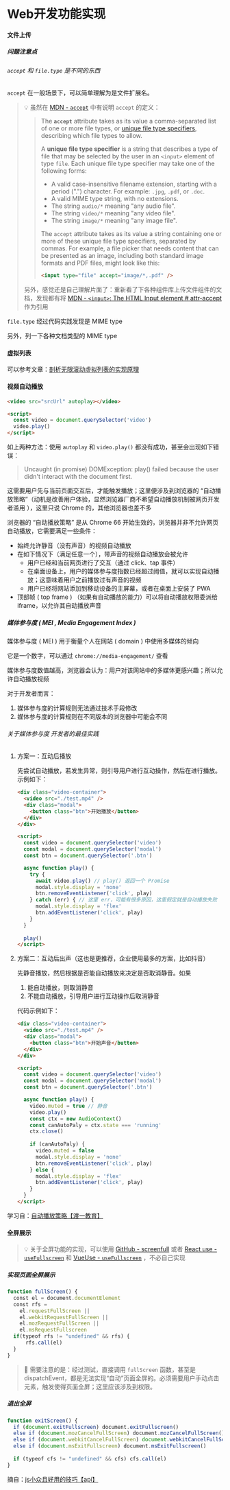 # Web开发功能实现



#### 文件上传

##### 问题注意点

###### `accept` 和 `file.type` 是不同的东西

`accept` 在一般场景下，可以简单理解为是文件扩展名。

> 💡 虽然在 [MDN - `accept`](https://developer.mozilla.org/en-US/docs/Web/HTML/Reference/Attributes/accept) 中有说明 `accept` 的定义：
>
> > The **`accept`** attribute takes as its value a comma-separated list of one or more file types, or [unique file type specifiers](https://developer.mozilla.org/en-US/docs/Web/HTML/Reference/Attributes/accept#unique_file_type_specifiers), describing which file types to allow.
> >
> > A **unique file type specifier** is a string that describes a type of file that may be selected by the user in an `<input>` element of type `file`. Each unique file type specifier may take one of the following forms:
> >
> > - A valid case-insensitive filename extension, starting with a period (".") character. For example: `.jpg`, `.pdf`, or `.doc`.
> > - A valid MIME type string, with no extensions.
> > - The string `audio/*` meaning "any audio file".
> > - The string `video/*` meaning "any video file".
> > - The string `image/*` meaning "any image file".
> >
> > The `accept` attribute takes as its value a string containing one or more of these unique file type specifiers, separated by commas. For example, a file picker that needs content that can be presented as an image, including both standard image formats and PDF files, might look like this:
> >
> > ```html
> > <input type="file" accept="image/*,.pdf" />
> > ```
>
> 另外，感觉还是自己理解片面了：重新看了下各种组件库上传文件组件的文档，发现都有将 [MDN - `<input>`: The HTML Input element # attr-accept](https://developer.mozilla.org/en-US/docs/Web/HTML/Reference/Elements/input#attr-accept) 作为引用

`file.type` 经过代码实践发现是 MIME type

另外，列一下各种文档类型的 MIME type



#### 虚拟列表

可以参考文章：[剖析无限滚动虚拟列表的实现原理](https://lkangd.com/post/virtual-infinite-scroll/)



#### 视频自动播放

```html
<video src="srcUrl" autoplay></video>

<script>
  const video = document.querySelector('video')
  video.play()
</script>
```

如上两种方法：使用 `autoplay` 和 `video.play()` 都没有成功，甚至会出现如下错误：

> Uncaught (in promise) DOMException: play() failed because the user didn't interact with the document first.

这需要用户先与当前页面交互后，才能触发播放；这里便涉及到浏览器的 “自动播放策略”（动机是改善用户体验，显然浏览器厂商不希望自动播放机制被网页开发者滥用 ），这里只说 Chrome 的，其他浏览器也差不多

浏览器的 “自动播放策略” 是从 Chrome 66 开始生效的，浏览器并非不允许网页自动播放，它需要满足一些条件：

- 始终允许静音（没有声音）的视频自动播放
- 在如下情况下（满足任意一个），带声音的视频自动播放会被允许
  - 用户已经和当前网页进行了交互（通过 click、tap 事件）
  - 在桌面设备上，用户的媒体参与度指数已经超过阈值，就可以实现自动播放；这意味着用户之前播放过有声音的视频
  - 用户已经将网站添加到移动设备的主屏幕，或者在桌面上安装了 PWA
- 顶部帧 ( top frame ) （如果有自动播放的能力）可以将自动播放权限委派给 iframe，以允许其自动播放声音

##### 媒体参与度 ( MEI , Media Engagement Index )

媒体参与度 ( MEI ) 用于衡量个人在网站 ( domain ) 中使用多媒体的倾向

它是一个数字，可以通过 `chrome://media-engagement/` 查看

媒体参与度数值越高，浏览器会认为：用户对该网站中的多媒体更感兴趣；所以允许自动播放视频

对于开发者而言：

1. 媒体参与度的计算规则无法通过技术手段修改
2. 媒体参与度的计算规则在不同版本的浏览器中可能会不同

###### 关于媒体参与度 开发者的最佳实践

1. 方案一：互动后播放

   先尝试自动播放，若发生异常，则引导用户进行互动操作，然后在进行播放。示例如下：

   ```html
   <div class="video-container">
     <video src="./test.mp4" />
     <div class="modal">
       <button class="btn">开始播放</button>
     </div>
   </div>
   
   <script>
     const video = document.querySelector('video')
     const modal = document.querySelector('modal')
     const btn = document.querySelector('.btn')
   
     async function play() {
       try {
         await video.play() // play() 返回一个 Promise
         modal.style.display = 'none'
         btn.removeEventListener('click', play)
       } catch (err) { // 这里 err，可能有很多原因，这里假定就是自动播放失败
         modal.style.display = 'flex'
         btn.addEventListener('click', play)
       }
     }
     
     play()
   </script>
   ```

2. 方案二：互动后出声（这也是更推荐，企业使用最多的方案，比如抖音）

   先静音播放，然后根据是否能自动播放来决定是否取消静音。如果

   1. 能自动播放，则取消静音
   2. 不能自动播放，引导用户进行互动操作后取消静音

   代码示例如下：

   ```html
   <div class="video-container">
     <video src="./test.mp4" />
     <div class="modal">
       <button class="btn">开始声音</button>
     </div>
   </div>
   
   <script>
     const video = document.querySelector('video')
     const modal = document.querySelector('modal')
     const btn = document.querySelector('.btn')
   
     async function play() {
       video.muted = true // 静音
       video.play()
       const ctx = new AudioContext()
       const canAutoPaly = ctx.state === 'running'
       ctx.close()
       
       if (canAutoPaly) {
         video.muted = false
         modal.style.display = 'none'
         btn.removeEventListener('click', play)
       } else {
         modal.style.display = 'flex'
         btn.addEventListener('click', play)
       }
     }
   </script>
   ```

学习自：[自动播放策略【渡一教育】](https://www.bilibili.com/video/BV1Gw411C745)



#### 全屏展示

> 💡 关于全屏功能的实现，可以使用 [GitHub - screenfull](https://github.com/sindresorhus/screenfull#screenfull) 或者 [React use - `useFullscreen`](https://streamich.github.io/react-use/?path=/story/ui-usefullscreen--docs) 和 [VueUse - `useFullscreen`](https://vueuse.org/core/useFullscreen/#usefullscreen) ，不必自己实现

##### 实现页面全屏展示

```js
function fullScreen() {  
  const el = document.documentElement
  const rfs = 
    el.requestFullScreen || 
    el.webkitRequestFullScreen || 
    el.mozRequestFullScreen || 
    el.msRequestFullscreen
  if(typeof rfs != "undefined" && rfs) {
      rfs.call(el)
  }
}
```

> 👀 需要注意的是：经过测试，直接调用 `fullScreen` 函数，甚至是 dispatchEvent，都是无法实现“自动”页面全屏的。必须需要用户手动点击元素，触发使得页面全屏；这里应该涉及到权限。

##### 退出全屏

```js
function exitScreen() {
  if (document.exitFullscreen) document.exitFullscreen()
  else if (document.mozCancelFullScreen) document.mozCancelFullScreen()
  else if (document.webkitCancelFullScreen) document.webkitCancelFullScreen()
  else if (document.msExitFullscreen) document.msExitFullscreen()
  
  if (typeof cfs != "undefined" && cfs) cfs.call(el)
}
```

摘自：[js小众且好用的技巧【api】](https://juejin.cn/post/7229515080487370812)



